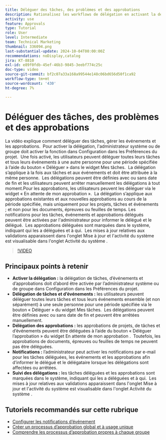 ```yaml
---
title: Déléguer des tâches, des problèmes et des approbations
description: Rationalisez les workflows de délégation en activant la délégation des tâches et des approbations dans la configuration, en utilisant les boutons « Déléguer » et « Déléguer l’approbation », en définissant les notifications par e-mail pour les affectations et en suivant les mises à jour et l’activité du système pour une supervision claire.
activity: use
feature: Approvals
type: Tutorial
role: User
level: Intermediate
team: Technical Marketing
thumbnail: 336094.png
last-substantial-update: 2024-10-04T00:00:00Z
recommendations: noDisplay,catalog
jira: KT-8810
exl-id: e89f0fdb-45ef-46b3-9845-3eebf774c25c
doc-type: video
source-git-commit: bf2c07a33a168a99544e148c06bd656d50f1ca92
workflow-type: tm+mt
source-wordcount: '430'
ht-degree: 7%

---
```


# Déléguer des tâches, des problèmes et des approbations

La vidéo explique comment déléguer des tâches, gérer les événements et les approbations. &#x200B; Pour activer la délégation, l&#39;administrateur système ou de groupe doit activer la fonction dans Configuration dans les Préférences du projet. &#x200B; Une fois activé, les utilisateurs peuvent déléguer toutes leurs tâches et tous leurs événements à une autre personne pour une période spécifiée à l’aide du bouton « Déléguer » dans le widget Mes tâches. &#x200B; La délégation s’applique à la fois aux tâches et aux événements et doit être attribuée à la même personne. &#x200B; Les délégations peuvent être définies avec ou sans date de fin et les utilisateurs peuvent arrêter manuellement les délégations à tout moment. &#x200B;
Pour les approbations, les utilisateurs peuvent les déléguer via le widget « En attente de mon approbation ». &#x200B; La délégation s’applique aux approbations existantes et aux nouvelles approbations au cours de la période spécifiée, mais uniquement pour les projets, tâches et événements ; et non pour les documents, épreuves ou feuilles de temps. &#x200B; Les notifications pour les tâches, événements et approbations délégués peuvent être activées par l&#39;administrateur pour informer le délégué et le délégué. &#x200B;
Les approbations déléguées sont marquées dans le système, indiquant qui les a déléguées et à qui. &#x200B; Les mises à jour relatives aux validations apparaissent dans l&#39;onglet Mise à jour et l&#39;activité du système est visualisable dans l&#39;onglet Activité du système . &#x200B;


>[!VIDEO](https://video.tv.adobe.com/v/336094/?quality=12&learn=on&enablevpops)

## Principaux points à retenir

* **Activer la délégation :** la délégation de tâches, d’événements et d’approbations doit d’abord être activée par l’administrateur système ou de groupe dans Configuration dans les Préférences du projet.
* **Délégation de tâches et d’événements :** les utilisateurs peuvent déléguer toutes leurs tâches et tous leurs événements ensemble (et non séparément) à une seule personne pour une période spécifiée via le bouton « Déléguer » du widget Mes tâches. &#x200B; Les délégations peuvent être définies avec ou sans date de fin et peuvent être arrêtées manuellement.
* **Délégation des approbations :** les approbations de projets, de tâches et d’événements peuvent être déléguées à l’aide du bouton « Déléguer l’approbation » du widget En attente de mon approbation . &#x200B; Toutefois, les approbations de documents, épreuves ou feuilles de temps ne peuvent pas être déléguées.
* **Notifications :** l’administrateur peut activer les notifications par e-mail pour les tâches déléguées, les événements et les approbations afin d’informer le délégué et le délégataire lorsque les délégations sont affectées ou arrêtées.
* **Suivi des délégations :** les tâches déléguées et les approbations sont marquées dans le système, indiquant qui les a déléguées et à qui. &#x200B; Les mises à jour relatives aux validations apparaissent dans l&#39;onglet Mise à jour et l&#39;activité du système est visualisable dans l&#39;onglet Activité du système .


## Tutoriels recommandés sur cette rubrique

* [Configurer les notifications d’événement](/help/administration-and-setup/email-and-in-app-notifications/admin-set-up-event-notifications.md)
* [Créer un processus d’approbation global et à usage unique](/help/manage-work/approval-processes-and-milestone-paths/create-a-single-use-approval-process.md)
* [Comprendre les processus d’approbation propres à chaque groupe](/help/administration-and-setup/approval-processes-and-milestone-paths/group-specific-approval-processes.md)

